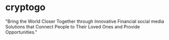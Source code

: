 # cryptogo
"Bring the World Closer Together through Innovative Financial social media Solutions that Connect People to Their Loved Ones and Provide Opportunities."
